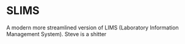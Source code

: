 # SLIMS
A modern more streamlined version of LIMS (Laboratory Information Management System).
Steve is a shitter
